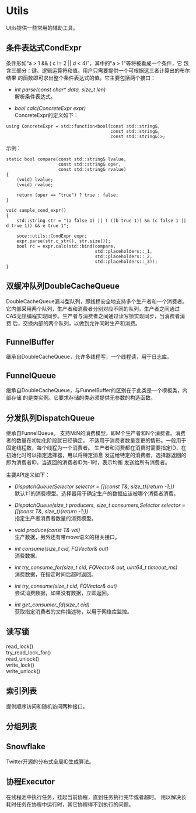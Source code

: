 # Utils
Utils提供一些常用的辅助工具。

## 条件表达式CondExpr
条件形如“a > 1 && ( c != 2 || d < 4)”，其中的"a > 1"等将被看成一个条件，它
包含三部分：键、逻辑运算符和值。用户只需要提供一个可根据这三者计算出的布尔结果
的函数即可求出整个条件表达式的值。它主要包括两个接口：
- *int parse(const char\* data, size_t len)*   
解析条件表达式。

- *bool calc(ConcreteExpr expr)*   
ConcreteExpr的定义如下：
```
using ConcreteExpr = std::function<bool(const std::string&,
                                        const std::string&,
                                        const std::string&)>;
```
示例：
```
static bool compare(const std::string& lvalue,
                    const std::string& oper,
                    const std::string& rvalue)
{
    (void) lvalue;
    (void) rvalue;

    return (oper == "true") ? true : false;
}

void sample_cond_expr()
{
    std::string str = "(a false 1) || ( ((b true 1)) && (c false 1 || d true 1)) && e true 1";

    soce::utils::CondExpr expr;
    expr.parse(str.c_str(), str.size());
    bool rc = expr.calc(std::bind(compare,
                                  std::placeholders::_1,
                                  std::placeholders::_2,
                                  std::placeholders::_3));
}

```

## 双缓冲队列DoubleCacheQueue
DoubleCacheQueue漏斗型队列，即线程安全地支持多个生产者和一个消费者。
它内部采用两个队列，生产者和消费者分别对应不同的队列。生产者之间通过
CAS无锁编程实现同步。生产者与消费者之间通过读写锁实现同步，当消费者消费
后，交换内部的两个队列，以做到允许同时生产和消费。

## FunnelBuffer
继承自DoubleCacheQueue，允许多线程写，一个线程读，用于日志库。

## FunnelQueue
继承自DoubleCacheQueue，与FunnelBuffer的区别在于此类是一个模板类，内部存储
的是类实例。它要求存储的类必须提供无参数的构造函数。

## 分发队列DispatchQueue
继承自FunnelQueue。
支持M:N的消费模型，即M个生产者和N个消费者。消费者的数量在初始化阶段就已经确定，
不适用于消费者数量变更的情形。一般用于固定线程数，每个线程为一个消费者。
生产者和消费都在消费时需要指定ID，在初始化时可以指定选择器，用以将特定消息
发送给特定的消费者，选择器返回的即为消费者ID。当返回的消费者ID为-1时，表示均衡
发送给所有消费者。   

主要API定义如下：
- *DispatchQueue(Selector selector = [](const T&, size_t){return -1;})*   
默认1:1的消费模型。选择器用于确定生产的数据应该被哪个消费者消费。

- *DispatchQueue(size_t producers, size_t consumers,Selector selector = [](const T&, size_t){return -1;})*    
指定生产者消费者数量的消费模型。

- *void produce(const T& val)*   
生产数据，另外还有带move语义的相关接口。

- *int consume(size_t cid, FQVector<T>& out)*   
消费数据。

- *int try_consume_for(size_t cid, FQVector<T>& out, uint64_t timeout_ms)*   
消费数据，在指定时间后超时返回。

- *int try_consume(size_t cid, FQVector<T>& out)*  
尝试消费数据，如果没有数据，立即返回。

- *int get_consumer_fd(size_t cid)*   
获取指定消费者的文件描述符，以用于网络库监控。

## 读写锁
read_lock()   
try_read_lock_for()   
read_unlock()   
write_lock()   
write_unlock()    

## 索引列表
提供顺序访问和随机访问两种接口。

## 分组列表

## Snowflake
Twitter开源的分布式全局ID生成算法。

## 协程Executor
在线程池中执行任务，挂起当前协程，直到任务执行完毕或者超时。
用以解决长耗时任务在协程中运行时，其它协程得不到执行的问题。